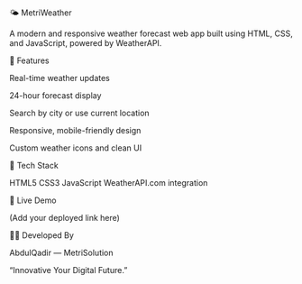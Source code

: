🌤️ MetriWeather

A modern and responsive weather forecast web app built using HTML, CSS, and JavaScript, powered by WeatherAPI.

🔹 Features

Real-time weather updates

24-hour forecast display

Search by city or use current location

Responsive, mobile-friendly design

Custom weather icons and clean UI

🔧 Tech Stack

HTML5
CSS3 
JavaScript
WeatherAPI.com integration

🚀 Live Demo

(Add your deployed link here)

🧑‍💻 Developed By

AbdulQadir — MetriSolution

“Innovative Your Digital Future.”
